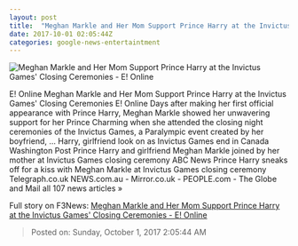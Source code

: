 ```yaml
---
layout: post
title:  "Meghan Markle and Her Mom Support Prince Harry at the Invictus Games' Closing Ceremonies - E! Online"
date: 2017-10-01 02:05:44Z
categories: google-news-entertaintment
---
```


![Meghan Markle and Her Mom Support Prince Harry at the Invictus Games' Closing Ceremonies - E! Online](http://akns-images.eonline.com/eol_images/Entire_Site/2017830/rs_600x600-170930193621-600.prince-harry-meghan-markle-invictus-closing.ct.093017.jpg?downsize=450:*&crop=450:350;left,top)

E! Online Meghan Markle and Her Mom Support Prince Harry at the Invictus Games' Closing Ceremonies E! Online Days after making her first official appearance with Prince Harry, Meghan Markle showed her unwavering support for her Prince Charming when she attended the closing night ceremonies of the Invictus Games, a Paralympic event created by her boyfriend, ... Harry, girlfriend look on as Invictus Games end in Canada Washington Post Prince Harry and girlfriend Meghan Markle joined by her mother at Invictus Games closing ceremony ABC News Prince Harry sneaks off for a kiss with Meghan Markle at Invictus Games closing ceremony Telegraph.co.uk NEWS.com.au - Mirror.co.uk - PEOPLE.com - The Globe and Mail all 107 news articles »


Full story on F3News: [Meghan Markle and Her Mom Support Prince Harry at the Invictus Games' Closing Ceremonies - E! Online](http://www.f3nws.com/n/KJXvjE)

> Posted on: Sunday, October 1, 2017 2:05:44 AM
